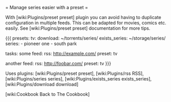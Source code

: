 = Manage series easier with a preset =

With [wiki:Plugins/preset preset] plugin you can avoid having to duplicate configuration in multiple feeds. This can be adapted for movies, comics etc. easily. See [wiki:Plugins/preset preset] documentation for more tips.

{{{
presets:
  tv:
    download: ~/torrents/series/
    exists_series: ~/storage/series/
    series:
      - pioneer one
      - south park

tasks:
  some feed:
    rss: http://example.com/
    preset: tv

  another feed:
    rss: http://foobar.com/
    preset: tv
}}}  

Uses plugins: [wiki:Plugins/preset preset], [wiki:Plugins/rss RSS], [wiki:Plugins/series series], [wiki:Plugins/exists_series exists_series], [wiki:Plugins/download download]

[wiki:Cookbook Back to The Cookbook]